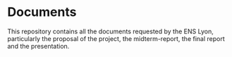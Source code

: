 Documents
=========

This repository contains all the documents requested by the ENS Lyon, particularly the proposal of the project, the midterm-report, the final report and the presentation.
